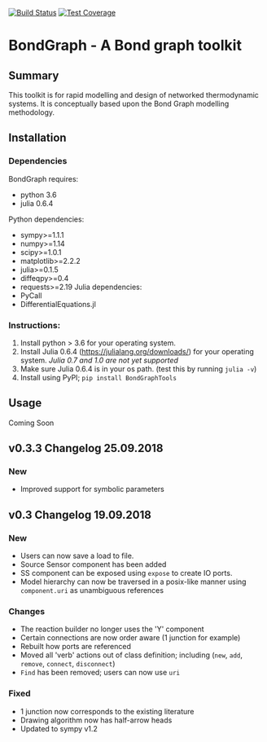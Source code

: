 [![Build Status](https://travis-ci.org/peter-cudmore/BondGraph.svg?branch=master)](https://travis-ci.org/peter-cudmore/BondGraph)
[![Test Coverage](https://api.codeclimate.com/v1/badges/a99a88d28ad37a79dbf6/test_coverage)](https://codeclimate.com/github/codeclimate/codeclimate/test_coverage)

# BondGraph - A Bond graph toolkit
## Summary

This toolkit is for rapid modelling and design of networked thermodynamic systems.
It is conceptually based upon the Bond Graph modelling methodology.

## Installation

### Dependencies

BondGraph requires:
- python 3.6
- julia 0.6.4

Python dependencies:
- sympy>=1.1.1
- numpy>=1.14
- scipy>=1.0.1
- matplotlib>=2.2.2
- julia>=0.1.5
- diffeqpy>=0.4
- requests>=2.19
Julia dependencies:
 - PyCall
 - DifferentialEquations.jl

### Instructions:
1. Install python > 3.6 for your operating system.
2. Install Julia 0.6.4 (https://julialang.org/downloads/) for your operating
 system. _Julia 0.7 and 1.0 are not yet supported_
3. Make sure Julia 0.6.4 is in your os path. (test this by running `julia -v`)
4. Install using PyPI; `pip install BondGraphTools`

## Usage

Coming Soon

## v0.3.3 Changelog 25.09.2018

### New

- Improved support for symbolic parameters

## v0.3 Changelog 19.09.2018

### New

- Users can now save a load to file.
- Source Sensor component has been added
- SS component can be exposed using `expose` to create IO ports.
- Model hierarchy can now be traversed in a posix-like manner using
`component.uri` as unambiguous references

### Changes
- The reaction builder no longer uses the 'Y' component
- Certain connections are now order aware (1 junction for example)
- Rebuilt how ports are referenced
- Moved all 'verb' actions out of class definition; including (`new`, `add`,
`remove`, `connect`, `disconnect`)
- `Find` has been removed; users can now use `uri`

### Fixed
- 1 junction now corresponds to the existing literature
- Drawing algorithm now has half-arrow heads
- Updated to sympy v1.2
